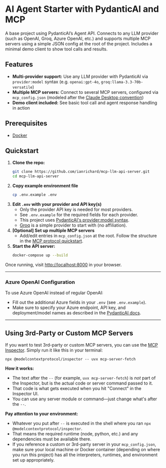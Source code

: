 # AI Agent Starter with PydanticAI and MCP

A base project using PydanticAI’s Agent API. Connects to any LLM provider (such as OpenAI, Groq, Azure OpenAI, etc.) and supports multiple MCP servers using a simple JSON config at the root of the project. Includes a minimal demo client to show tool calls and results.

## Features

- **Multi-provider support:** Use any LLM provider with PydanticAI via `provider:model` syntax
  (e.g. `openai:gpt-4o`, `groq:llama-3.3-70b-versatile`)
- **Multiple MCP servers:** Connect to several MCP servers, configured via `mcp_config.json`
  (modeled after the [Claude Desktop convention](https://modelcontextprotocol.io/quickstart/user))
- **Demo client included:** See basic tool call and agent response handling in action

## Prerequisites

- [Docker](https://www.docker.com/)

## Quickstart

1. **Clone the repo:**
    ```bash
    git clone https://github.com/ianrichard/mcp-llm-api-server.git
    cd mcp-llm-api-server
    ```
1. **Copy example environment file**
    ```bash
    cp .env.example .env
    ```
1. **Edit `.env` with your provider and API key(s)**
    - Only the provider API key is needed for most providers.
    - See `.env.example` for the required fields for each provider.
    - This project uses [PydanticAI's provider:model syntax](https://ai.pydantic.dev/models/).
    - [Groq](https://groq.com/) is a simple provider to start with (no affiliation).
1. **[Optional] Set up multiple MCP servers**
    - Add/edit entries in `mcp_config.json` at the root.
      Follow the structure in the [MCP protocol quickstart](https://modelcontextprotocol.io/quickstart/user).
1. **Start the API server:**
    ```bash
    docker-compose up --build
    ```

Once running, visit [http://localhost:8000](http://localhost:8000/) in your browser.

---

### Azure OpenAI Configuration

To use Azure OpenAI instead of regular OpenAI:
- Fill out the additional Azure fields in your `.env` (see `.env.example`).
- Make sure to specify your Azure endpoint, API key, and deployment/model names as described in the [PydanticAI docs](https://ai.pydantic.dev/models/).

---

## Using 3rd-Party or Custom MCP Servers

If you want to test 3rd-party or custom MCP servers, you can use the [MCP Inspector](https://github.com/modelcontextprotocol/inspector).
Simply run it like this in your terminal:

`npx @modelcontextprotocol/inspector -- uvx mcp-server-fetch`

**How it works:**
- The text after the `--` (for example, `uvx mcp-server-fetch`) is *not* part of the Inspector, but is the actual code or server command passed to it.
- That code is what gets executed when you hit "Connect" in the Inspector UI.
- You can use any server module or command—just change what's after the `--`.

**Pay attention to your environment:**
- Whatever you put after `--` is executed in the shell where you ran `npx @modelcontextprotocol/inspector`.
- That means the required runtime (node, python, etc.) and any dependencies must be available there.
- If you reference a custom or 3rd-party server in your `mcp_config.json`, make sure your local machine or Docker container (depending on where you run this project) has all the interpreters, runtimes, and environment set up appropriately.